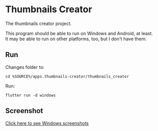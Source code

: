 # Thumbnails Creator

The thumbnails creator project.

This program should be able to run on Windows and Android, at least.  
It may be able to run on other platforms, too, but I don't have them.

## Run

Changes folder to:

	cd %SOURCE%/apps.thumbnails-creator/thumbnails_creator

Run:

	flutter run -d windows

## Screenshot

[Click here to see Windows screenshots](https://htmlpreview.github.io/?https://github.com/taworn-ta7/apps.thumbnails-creator/blob/main/screens-win.html)
